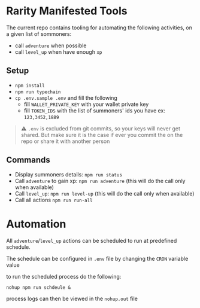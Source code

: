 # Rarity Manifested Tools

The current repo contains tooling for automating the following activities, on a given list of sommoners:

- call `adventure` when possible
- call `level_up` when have enough `xp`

## Setup 

- `npm install`
- `npm run typechain`
- `cp .env.sample .env` and fill the following 
  * fill `WALLET_PRIVATE_KEY` with your wallet private key
  * fill `TOKEN_IDS` with the list of summoners' ids you have ex: `123,3452,1889`


> :warning: `.env` is excluded from git commits, so your keys will never get shared.
But make sure it is the case if ever you commit the on the repo or share it
with another person

## Commands

- Display summoners details: `npm run status` 
- Call `adventure` to gain xp: `npm run adventure` (this will do the call only when available)
- Call `level_up`: `npm run level-up` (this will do the call only when available)
- Call all actions `npm run run-all`

# Automation

All `adventure`/`level_up` actions can be scheduled to run at predefined schedule. 

The schedule can be configured in `.env` file by changing the `CRON` variable value

to run the scheduled process do the following:

`nohup npm run schdeule &`

process logs can then be viewed in the `nohup.out` file